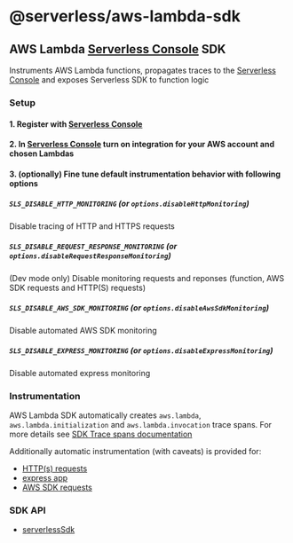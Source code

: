 # @serverless/aws-lambda-sdk

## AWS Lambda [Serverless Console](https://www.serverless.com/console) SDK

Instruments AWS Lambda functions, propagates traces to the [Serverless Console](https://www.serverless.com/console/docs) and exposes Serverless SDK to function logic

### Setup

#### 1. Register with [Serverless Console](https://console.serverless.com/)

#### 2. In [Serverless Console](https://console.serverless.com/) turn on integration for your AWS account and chosen Lambdas

#### 3. (optionally) Fine tune default instrumentation behavior with following options

##### `SLS_DISABLE_HTTP_MONITORING` (or `options.disableHttpMonitoring`)

Disable tracing of HTTP and HTTPS requests

##### `SLS_DISABLE_REQUEST_RESPONSE_MONITORING` (or `options.disableRequestResponseMonitoring`)

(Dev mode only) Disable monitoring requests and reponses (function, AWS SDK requests and HTTP(S) requests)

##### `SLS_DISABLE_AWS_SDK_MONITORING` (or `options.disableAwsSdkMonitoring`)

Disable automated AWS SDK monitoring

##### `SLS_DISABLE_EXPRESS_MONITORING` (or `options.disableExpressMonitoring`)

Disable automated express monitoring

### Instrumentation

AWS Lambda SDK automatically creates `aws.lambda`, `aws.lambda.initialization` and `aws.lambda.invocation` trace spans.
For more details see [SDK Trace spans documentation](docs/sdk-trace.md)

Additionally automatic instrumentation (with caveats) is provided for:

- [HTTP(s) requests](https://github.com/serverless/console/tree/main/node/packages/sdk/docs/instrumentation/http.md)
- [express app](https://github.com/serverless/console/tree/main/node/packages/sdk/docs/instrumentation/express-app.md)
- [AWS SDK requests](docs/instrumentation/aws-sdk.md)

### SDK API

- [serverlessSdk](docs/sdk.md)
